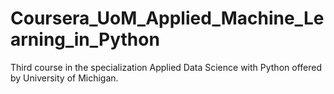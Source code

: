 # Coursera_UoM_Applied_Machine_Learning_in_Python
Third course in the specialization Applied Data Science with Python offered by University of Michigan.
